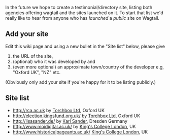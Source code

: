 In the future we hope to create a testimonial/directory site, listing both agencies offering wagtail and the sites launched on it. To start that list we'd really like to hear from anyone who has *launched* a *public* site on Wagtail.

## Add your site

Edit this wiki page and using a new bullet in the "Site list" below, please give

1. the URL of the site, 
2. (optional) who it was developed by and 
3. (even more optional) an approximate town/country of the developer e.g, "Oxford UK", "NZ" etc.

(Obviously only add your site if you're happy for it to be listing publicly.)

## Site list

* http://rca.ac.uk by [Torchbox Ltd](http://torchbox.com), Oxford UK
* http://election.kingsfund.org.uk/ by [Torchbox Ltd](http://torchbox.com), Oxford UK
* http://lisasander.de/ by [Karl Sander](http://kall.ws), Dresden Germany
* http://www.moidigital.ac.uk/ by [King's College London](http://www.kcl.ac.uk/), UK
* http://www.historicalpageants.ac.uk/ [King's College London](http://www.kcl.ac.uk/), UK